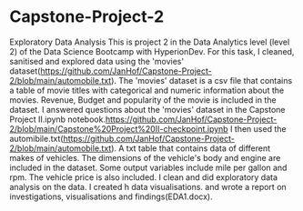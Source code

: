 # Capstone-Project-2
Exploratory Data Analysis
This is project 2 in the Data Analytics level (level 2) of the Data Science Bootcamp with HyperionDev.
For this task, I cleaned, sanitised and explored data using the 'movies' dataset(https://github.com/JanHof/Capstone-Project-2/blob/main/automobile.txt).
The 'movies' dataset is a csv file that contains a table of movie titles with categorical and numeric information about the movies. Revenue, Budget and popularity of the movie is included in the dataset. I answered questions about the 'movies' dataset in the Capstone Project II.ipynb notebook.https://github.com/JanHof/Capstone-Project-2/blob/main/Capstone%20Project%20II-checkpoint.ipynb
I then used the automibile.txt(https://github.com/JanHof/Capstone-Project-2/blob/main/automobile.txt). A txt table that contains data of different makes of vehicles. The dimensions of the vehicle's body and engine are included in  the dataset. Some output variables include mile per gallon and rpm. The vehicle price is also included.
I clean and did exploratory data analysis on the data. I created h data visualisations. and wrote a report on investigations, visualisations and findings(EDA1.docx).


